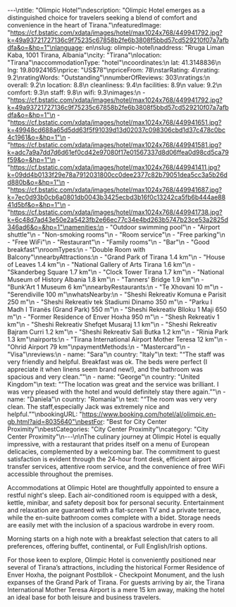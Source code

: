 ---\ntitle: "Olimpic Hotel"\ndescription: "Olimpic Hotel emerges as a distinguished choice for travelers seeking a blend of comfort and convenience in the heart of Tirana."\nfeaturedImage: "https://cf.bstatic.com/xdata/images/hotel/max1024x768/449941792.jpg?k=49a93721727136c9f75235c67858b2fe6b3808f5bbd57cd529210f07a7afbdfa&o=&hp=1"\nlanguage: en\nslug: olimpic-hotel\naddress: "Rruga Liman Kaba, 1001 Tirana, Albania"\ncity: "Tirana"\nlocation: "Tirana"\naccommodationType: "hotel"\ncoordinates:\n  lat: 41.3148836\n  lng: 19.80924165\nprice: "US$78"\npriceFrom: 78\nstarRating: 4\nrating: 9.2\nratingWords: "Outstanding"\nnumberOfReviews: 303\nratings:\n  overall: 9.2\n  location: 8.8\n  cleanliness: 9.4\n  facilities: 8.9\n  value: 9.2\n  comfort: 9.3\n  staff: 9.8\n  wifi: 9.3\nimages:\n  - "https://cf.bstatic.com/xdata/images/hotel/max1024x768/449941792.jpg?k=49a93721727136c9f75235c67858b2fe6b3808f5bbd57cd529210f07a7afbdfa&o=&hp=1"\n  - "https://cf.bstatic.com/xdata/images/hotel/max1024x768/449941651.jpg?k=49948cd688a65d5dd63f5f91039d13d02037c098306cbd1d37c478c0bc4c1961&o=&hp=1"\n  - "https://cf.bstatic.com/xdata/images/hotel/max1024x768/449941581.jpg?k=adc7a9a7dd7d6d61ef0cd42e97080f17e01567337d8d06ffea0d98cd5ca79f59&o=&hp=1"\n  - "https://cf.bstatic.com/xdata/images/hotel/max1024x768/449941411.jpg?k=09dd4b0133f29e78a7912031800cc0dee2377c82b79051dea5cc3a5b26dd880b&o=&hp=1"\n  - "https://cf.bstatic.com/xdata/images/hotel/max1024x768/449941687.jpg?k=7ec0d93b0cb6a0801db0043b3425ecbd3b16f0c13242ca5fb6b444ae8841d5bf&o=&hp=1"\n  - "https://cf.bstatic.com/xdata/images/hotel/max1024x768/449941738.jpg?k=6c48d7ad43e50e2a5423fb2e66ec77c34e4bd263b5747b23ce53a2825d346ad6&o=&hp=1"\namenities:\n  - "Outdoor swimming pool"\n  - "Airport shuttle"\n  - "Non-smoking rooms"\n  - "Room service"\n  - "Free parking"\n  - "Free WiFi"\n  - "Restaurant"\n  - "Family rooms"\n  - "Bar"\n  - "Good breakfast"\nroomTypes:\n  - "Double Room with Balcony"\nnearbyAttractions:\n  - "Grand Park of Tirana 1.4 km"\n  - "House of Leaves 1.4 km"\n  - "National Gallery of Arts Tirana 1.6 km"\n  - "Skanderbeg Square 1.7 km"\n  - "Clock Tower Tirana 1.7 km"\n  - "National Museum of History Albania 1.8 km"\n  - "Tanners' Bridge 1.9 km"\n  - "Bunk'Art 1 Museum 6 km"\nnearbyRestaurants:\n  - "Te Xhovani 10 m"\n  - "Serendiville 100 m"\nwhatsNearby:\n  - "Sheshi Rekreativ Komuna e Parisit 250 m"\n  - "Sheshi Rekreativ tek Stadiumi Dinamo 350 m"\n  - "Parku I Madh I Tiranës (Grand Park) 550 m"\n  - "Sheshi Rekreativ Blloku 1 Maji 650 m"\n  - "Former Residence of Enver Hoxha 950 m"\n  - "Shesh Rekreativ 1 km"\n  - "Sheshi Rekreativ Shefqet Musaraj 1.1 km"\n  - "Sheshi Rekreativ Bajram Curri 1.2 km"\n  - "Sheshi Rekreativ Sali Butka 1.2 km"\n  - "Rinia Park 1.3 km"\nairports:\n  - "Tirana International Airport Mother Teresa 12 km"\n  - "Ohrid Airport 79 km"\npaymentMethods:\n  - "Mastercard"\n  - "Visa"\nreviews:\n  - name: "Sara"\n    country: "Italy"\n    text: "“The staff was very friendly and helpful. Breakfast was ok. The beds were perfect (I appreciate it when linens seem brand new!), and the bathroom was spacious and very clean.”"\n  - name: "George"\n    country: "United Kingdom"\n    text: "“The location was great and the service was brilliant. I was very pleased with the hotel and would definitely stay there again.”"\n  - name: "Daniela"\n    country: "Romania"\n    text: "“The room was very very clean. The staff,especially Jack was extremely nice and helpful.”"\nbookingURL: "https://www.booking.com/hotel/al/olimpic.en-gb.html?aid=8035640"\nbestFor: "Best for City Center Proximity"\nbestCategories: "City Center Proximity"\ncategory: "City Center Proximity"\n---\n\nThe culinary journey at Olimpic Hotel is equally impressive, with a restaurant that prides itself on a menu of European delicacies, complemented by a welcoming bar. The commitment to guest satisfaction is evident through the 24-hour front desk, efficient airport transfer services, attentive room service, and the convenience of free WiFi accessible throughout the premises.

Accommodations at Olimpic Hotel are thoughtfully appointed to ensure a restful night's sleep. Each air-conditioned room is equipped with a desk, kettle, minibar, and safety deposit box for personal security. Entertainment and relaxation are guaranteed with a flat-screen TV and a private terrace, while the en-suite bathroom comes complete with a bidet. Storage needs are easily met with the inclusion of a spacious wardrobe in every room.

Morning starts on a high note with a breakfast selection that caters to all preferences, offering buffet, continental, or Full English/Irish options. 

For those keen to explore, Olimpic Hotel is conveniently positioned near several of Tirana’s attractions, including the historical Former Residence of Enver Hoxha, the poignant Postbllok - Checkpoint Monument, and the lush expanses of the Grand Park of Tirana. For guests arriving by air, the Tirana International Mother Teresa Airport is a mere 15 km away, making the hotel an ideal base for both leisure and business travelers.